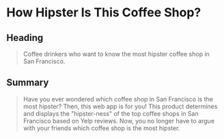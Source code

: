 # How Hipster Is This Coffee Shop?

## Heading ##
  > Coffee drinkers who want to know the most hipster coffee shop in San Francisco.

## Summary ##
  > Have you ever wondered which coffee shop in San Francisco is the most hipster? Then, this web app is for you! This product determines and displays the "hipster-ness" of the top coffee shops in San Francisco based on Yelp reviews. Now, you no longer have to argue with your friends which coffee shop is the most hipster.
